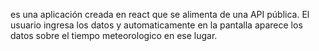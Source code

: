 es una aplicación creada en react que se alimenta de una API pública.
El usuario ingresa los datos y automaticamente en la pantalla aparece los datos sobre el tiempo meteorologico en ese lugar.

